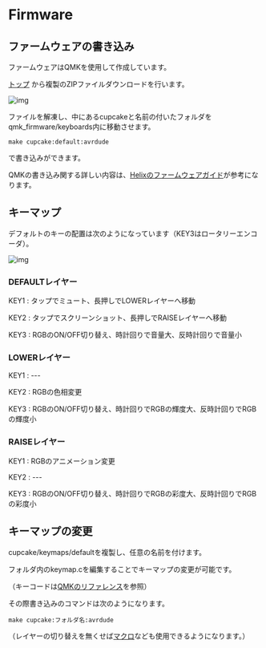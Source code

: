 # Firmware


## ファームウェアの書き込み

ファームウェアはQMKを使用して作成しています。

[トップ](https://github.com/nnaa0504/cupcake) から複製のZIPファイルダウンロードを行います。

![img](https://imgur.com/ZONXZ9T.jpg)

ファイルを解凍し、中にあるcupcakeと名前の付いたフォルダをqmk_firmware/keyboards内に移動させます。

    make cupcake:default:avrdude

で書き込みができます。

QMKの書き込み関する詳しい内容は、[Helixのファームウェアガイド](https://github.com/MakotoKurauchi/helix/blob/master/Doc/firmware_jp.md)が参考になります。


## キーマップ

デフォルトのキーの配置は次のようになっています（KEY3はロータリーエンコーダ）。

![img](https://imgur.com/w4HKdTP.jpg)


### DEFAULTレイヤー

 KEY1 : タップでミュート、長押しでLOWERレイヤーへ移動 
 
 KEY2 : タップでスクリーンショット、長押しでRAISEレイヤーへ移動 
 
 KEY3 : RGBのON/OFF切り替え、時計回りで音量大、反時計回りで音量小 


### LOWERレイヤー

 KEY1 : --- 
 
 KEY2 : RGBの色相変更 
 
 KEY3 : RGBのON/OFF切り替え、時計回りでRGBの輝度大、反時計回りでRGBの輝度小


### RAISEレイヤー

 KEY1 : RGBのアニメーション変更 
 
 KEY2 : --- 
 
 KEY3 : RGBのON/OFF切り替え、時計回りでRGBの彩度大、反時計回りでRGBの彩度小 
 

## キーマップの変更

cupcake/keymaps/defaultを複製し、任意の名前を付けます。

フォルダ内のkeymap.cを編集することでキーマップの変更が可能です。

（キーコードは[QMKのリファレンス](https://docs.qmk.fm/#/keycodes)を参照）

その際書き込みのコマンドは次のようになります。

    make cupcake:フォルダ名:avrdude

（レイヤーの切り替えを無くせば[マクロ](https://docs.qmk.fm/#/feature_macros)なども使用できるようになります。）
